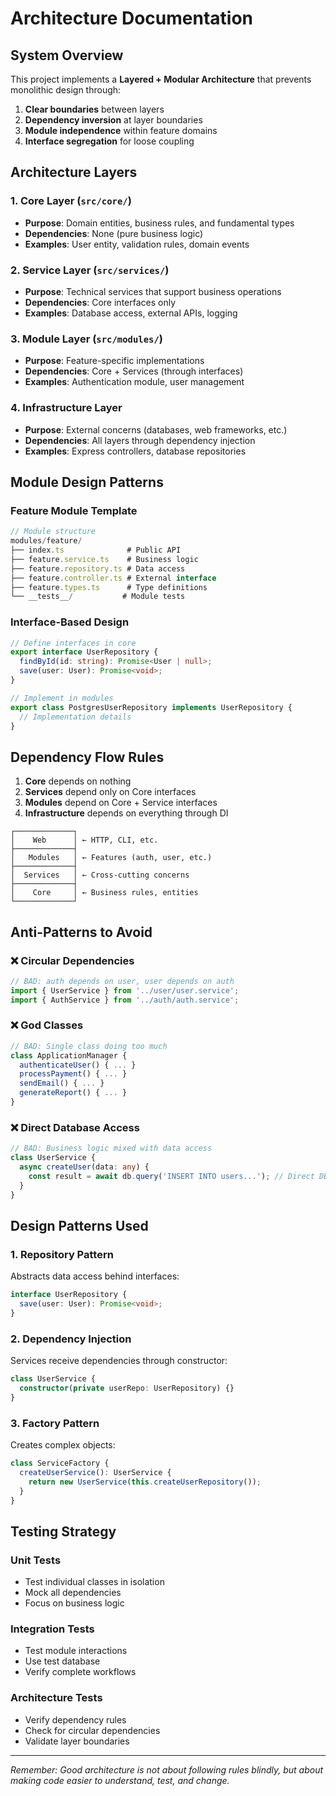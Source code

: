 # Architecture Documentation

## System Overview

This project implements a **Layered + Modular Architecture** that prevents monolithic design through:

1. **Clear boundaries** between layers
2. **Dependency inversion** at layer boundaries  
3. **Module independence** within feature domains
4. **Interface segregation** for loose coupling

## Architecture Layers

### 1. Core Layer (`src/core/`)
- **Purpose**: Domain entities, business rules, and fundamental types
- **Dependencies**: None (pure business logic)
- **Examples**: User entity, validation rules, domain events

### 2. Service Layer (`src/services/`)  
- **Purpose**: Technical services that support business operations
- **Dependencies**: Core interfaces only
- **Examples**: Database access, external APIs, logging

### 3. Module Layer (`src/modules/`)
- **Purpose**: Feature-specific implementations
- **Dependencies**: Core + Services (through interfaces)
- **Examples**: Authentication module, user management

### 4. Infrastructure Layer
- **Purpose**: External concerns (databases, web frameworks, etc.)
- **Dependencies**: All layers through dependency injection
- **Examples**: Express controllers, database repositories

## Module Design Patterns

### Feature Module Template
```typescript
// Module structure
modules/feature/
├── index.ts              # Public API
├── feature.service.ts    # Business logic
├── feature.repository.ts # Data access
├── feature.controller.ts # External interface  
├── feature.types.ts      # Type definitions
└── __tests__/           # Module tests
```

### Interface-Based Design
```typescript
// Define interfaces in core
export interface UserRepository {
  findById(id: string): Promise<User | null>;
  save(user: User): Promise<void>;
}

// Implement in modules
export class PostgresUserRepository implements UserRepository {
  // Implementation details
}
```

## Dependency Flow Rules

1. **Core** depends on nothing
2. **Services** depend only on Core interfaces
3. **Modules** depend on Core + Service interfaces
4. **Infrastructure** depends on everything through DI

```
┌─────────────┐
│    Web      │ ← HTTP, CLI, etc.
├─────────────┤
│   Modules   │ ← Features (auth, user, etc.)  
├─────────────┤
│  Services   │ ← Cross-cutting concerns
├─────────────┤
│    Core     │ ← Business rules, entities
└─────────────┘
```

## Anti-Patterns to Avoid

### ❌ Circular Dependencies
```typescript
// BAD: auth depends on user, user depends on auth
import { UserService } from '../user/user.service';
import { AuthService } from '../auth/auth.service';
```

### ❌ God Classes
```typescript
// BAD: Single class doing too much
class ApplicationManager {
  authenticateUser() { ... }
  processPayment() { ... }
  sendEmail() { ... }
  generateReport() { ... }
}
```

### ❌ Direct Database Access
```typescript
// BAD: Business logic mixed with data access
class UserService {
  async createUser(data: any) {
    const result = await db.query('INSERT INTO users...'); // Direct DB access
  }
}
```

## Design Patterns Used

### 1. Repository Pattern
Abstracts data access behind interfaces:
```typescript
interface UserRepository {
  save(user: User): Promise<void>;
}
```

### 2. Dependency Injection
Services receive dependencies through constructor:
```typescript
class UserService {
  constructor(private userRepo: UserRepository) {}
}
```

### 3. Factory Pattern
Creates complex objects:
```typescript
class ServiceFactory {
  createUserService(): UserService {
    return new UserService(this.createUserRepository());
  }
}
```

## Testing Strategy

### Unit Tests
- Test individual classes in isolation
- Mock all dependencies
- Focus on business logic

### Integration Tests  
- Test module interactions
- Use test database
- Verify complete workflows

### Architecture Tests
- Verify dependency rules
- Check for circular dependencies
- Validate layer boundaries

---

*Remember: Good architecture is not about following rules blindly, but about making code easier to understand, test, and change.*